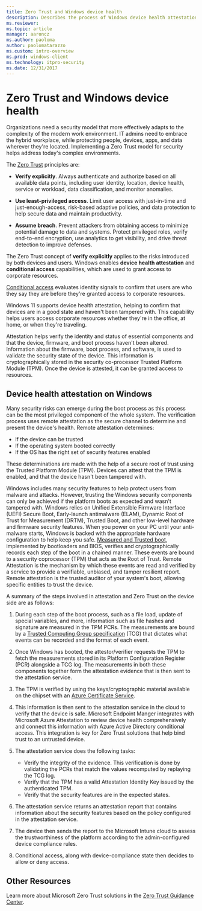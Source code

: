 ```yaml
---
title: Zero Trust and Windows device health
description: Describes the process of Windows device health attestation
ms.reviewer:
ms.topic: article
manager: aaroncz
ms.author: paoloma
author: paolomatarazzo
ms.custom: intro-overview
ms.prod: windows-client
ms.technology: itpro-security
ms.date: 12/31/2017
---
```


# Zero Trust and Windows device health

Organizations need a security model that more effectively adapts to the complexity of the modern work environment. IT admins need to embrace the hybrid workplace, while protecting people, devices, apps, and data wherever they're located. Implementing a Zero Trust model for security helps address today's complex environments.

The [Zero Trust](https://www.microsoft.com/security/business/zero-trust) principles are:

- **Verify explicitly**. Always authenticate and authorize based on all available data points, including user identity, location, device health, service or workload, data classification, and monitor anomalies.

- **Use least-privileged access**. Limit user access with just-in-time and just-enough-access, risk-based adaptive policies, and data protection to help secure data and maintain productivity.

- **Assume breach**. Prevent attackers from obtaining access to minimize potential damage to data and systems. Protect privileged roles, verify end-to-end encryption, use analytics to get visibility, and drive threat detection to improve defenses.

The Zero Trust concept of **verify explicitly** applies to the risks introduced by both devices and users. Windows enables **device health attestation** and **conditional access** capabilities, which are used to grant access to corporate resources.

[Conditional access](/azure/active-directory/conditional-access/overview) evaluates identity signals to confirm that users are who they say they are before they're granted access to corporate resources.

Windows 11 supports device health attestation, helping to confirm that devices are in a good state and haven't been tampered with. This capability helps users access corporate resources whether they're in the office, at home, or when they're traveling.

Attestation helps verify the identity and status of essential components and that the device, firmware, and boot process haven't been altered. Information about the firmware, boot process, and software, is used to validate the security state of the device. This information is cryptographically stored in the security co-processor Trusted Platform Module (TPM). Once the device is attested, it can be granted access to resources.

## Device health attestation on Windows

 Many security risks can emerge during the boot process as this process can be the most privileged component of the whole system. The verification process uses remote attestation as the secure channel to determine and present the device's health. Remote attestation determines:

- If the device can be trusted
- If the operating system booted correctly
- If the OS has the right set of security features enabled

These determinations are made with the help of a secure root of trust using the Trusted Platform Module (TPM). Devices can attest that the TPM is enabled, and that the device hasn't been tampered with.

Windows includes many security features to help protect users from malware and attacks. However, trusting the Windows security components can only be achieved if the platform boots as expected and wasn't tampered with. Windows relies on Unified Extensible Firmware Interface (UEFI) Secure Boot, Early-launch antimalware (ELAM), Dynamic Root of Trust for Measurement (DRTM), Trusted Boot, and other low-level hardware and firmware security features. When you power on your PC until your anti-malware starts, Windows is backed with the appropriate hardware configuration to help keep you safe. [Measured and Trusted boot](operating-system-security/system-security/secure-the-windows-10-boot-process.md), implemented by bootloaders and BIOS, verifies and cryptographically records each step of the boot in a chained manner. These events are bound to a security coprocessor (TPM) that acts as the Root of Trust. Remote Attestation is the mechanism by which these events are read and verified by a service to provide a verifiable, unbiased, and tamper resilient report. Remote attestation is the trusted auditor of your system's boot, allowing specific entities to trust the device.

A summary of the steps involved in attestation and Zero Trust on the device side are as follows:

1. During each step of the boot process, such as a file load, update of special variables, and more, information such as file hashes and signature are measured in the TPM PCRs. The measurements are bound by a [Trusted Computing Group specification](https://trustedcomputinggroup.org/resource/pc-client-platform-tpm-profile-ptp-specification/) (TCG) that dictates what events can be recorded and the format of each event.

2. Once Windows has booted, the attestor/verifier requests the TPM to fetch the measurements stored in its Platform Configuration Register (PCR) alongside a TCG log. The measurements in both these components together form the attestation evidence that is then sent to the attestation service.

3. The TPM is verified by using the keys/cryptographic material available on the chipset with an [Azure Certificate Service](/windows-server/identity/ad-ds/manage/component-updates/tpm-key-attestation).

4. This information is then sent to the attestation service in the cloud to verify that the device is safe. Microsoft Endpoint Manger integrates with Microsoft Azure Attestation to review device health comprehensively and connect this information with Azure Active Directory conditional access. This integration is key for Zero Trust solutions that help bind trust to an untrusted device.

5. The attestation service does the following tasks:

    - Verify the integrity of the evidence. This verification is done by validating the PCRs that match the values recomputed by replaying the TCG log.
    - Verify that the TPM has a valid Attestation Identity Key issued by the authenticated TPM.
    - Verify that the security features are in the expected states.

6. The attestation service returns an attestation report that contains information about the security features based on the policy configured in the attestation service.

7. The device then sends the report to the Microsoft Intune cloud to assess the trustworthiness of the platform according to the admin-configured device compliance rules.

8. Conditional access, along with device-compliance state then decides to allow or deny access.

## Other Resources

Learn more about Microsoft Zero Trust solutions in the [Zero Trust Guidance Center](/security/zero-trust/).
